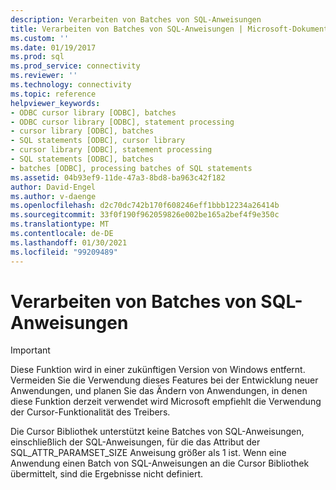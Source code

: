 ```yaml
---
description: Verarbeiten von Batches von SQL-Anweisungen
title: Verarbeiten von Batches von SQL-Anweisungen | Microsoft-Dokumentation
ms.custom: ''
ms.date: 01/19/2017
ms.prod: sql
ms.prod_service: connectivity
ms.reviewer: ''
ms.technology: connectivity
ms.topic: reference
helpviewer_keywords:
- ODBC cursor library [ODBC], batches
- ODBC cursor library [ODBC], statement processing
- cursor library [ODBC], batches
- SQL statements [ODBC], cursor library
- cursor library [ODBC], statement processing
- SQL statements [ODBC], batches
- batches [ODBC], processing batches of SQL statements
ms.assetid: 04b93ef9-11de-47a3-8bd8-ba963c42f182
author: David-Engel
ms.author: v-daenge
ms.openlocfilehash: d2c70dc742b170f608246eff1bbb12234a26414b
ms.sourcegitcommit: 33f0f190f962059826e002be165a2bef4f9e350c
ms.translationtype: MT
ms.contentlocale: de-DE
ms.lasthandoff: 01/30/2021
ms.locfileid: "99209489"
---
```

# <a name="processing-batches-of-sql-statements"></a>Verarbeiten von Batches von SQL-Anweisungen
> [!IMPORTANT]  
>  Diese Funktion wird in einer zukünftigen Version von Windows entfernt. Vermeiden Sie die Verwendung dieses Features bei der Entwicklung neuer Anwendungen, und planen Sie das Ändern von Anwendungen, in denen diese Funktion derzeit verwendet wird Microsoft empfiehlt die Verwendung der Cursor-Funktionalität des Treibers.  
  
 Die Cursor Bibliothek unterstützt keine Batches von SQL-Anweisungen, einschließlich der SQL-Anweisungen, für die das Attribut der SQL_ATTR_PARAMSET_SIZE Anweisung größer als 1 ist. Wenn eine Anwendung einen Batch von SQL-Anweisungen an die Cursor Bibliothek übermittelt, sind die Ergebnisse nicht definiert.
